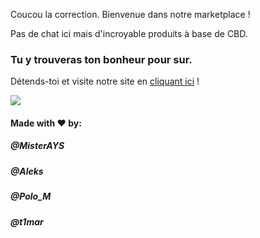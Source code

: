 Coucou la correction. Bienvenue dans notre marketplace !

Pas de chat ici mais d'incroyable produits à base de CBD.

### Tu y trouveras ton bonheur pour sur.

Détends-toi et visite notre site en [cliquant ici](https://cbdrone.herokuapp.com/) !

![](https://media.giphy.com/media/yogEmgIWxh72w/giphy.gif)


#### Made with ♥ by:

##### @MisterAYS

##### @Aleks

##### @Polo_M

##### @t1mar
